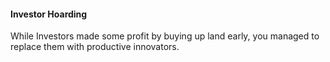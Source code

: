 #### Investor Hoarding

While Investors made some profit by buying up land early, you managed to replace them with productive innovators.
